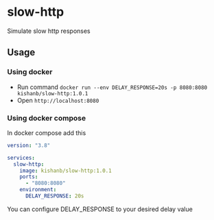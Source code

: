 # slow-http
Simulate slow http responses

## Usage

### Using docker

- Run command `docker run --env DELAY_RESPONSE=20s -p 8080:8080 kishanb/slow-http:1.0.1`
- Open `http://localhost:8080`  

### Using docker compose

In docker compose add this

```yaml
version: "3.8"

services:
  slow-http:
    image: kishanb/slow-http:1.0.1
    ports:
      - "8080:8080"
    environment:
      DELAY_RESPONSE: 20s
```

You can configure DELAY_RESPONSE to your desired delay value
